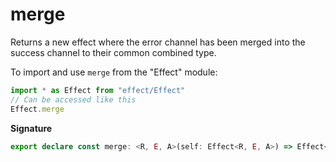 # merge

Returns a new effect where the error channel has been merged into the
success channel to their common combined type.

To import and use `merge` from the "Effect" module:

```ts
import * as Effect from "effect/Effect"
// Can be accessed like this
Effect.merge
```

**Signature**

```ts
export declare const merge: <R, E, A>(self: Effect<R, E, A>) => Effect<R, never, E | A>
```
